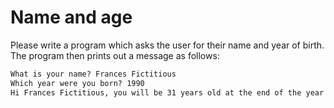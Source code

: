 
# Name and age

Please write a program which asks the user for their name and year of birth. The program then prints out a message as follows:

```markdown
What is your name? Frances Fictitious
Which year were you born? 1990
Hi Frances Fictitious, you will be 31 years old at the end of the year 2021
```
